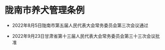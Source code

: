 # 陇南市养犬管理条例

- 2022年8月5日陇南市第五届人民代表大会常务委员会第三次会议通过

- 2022年9月23日甘肃省第十三届人民代表大会常务委员会第三十三次会议批准

<!-- INFO END -->
